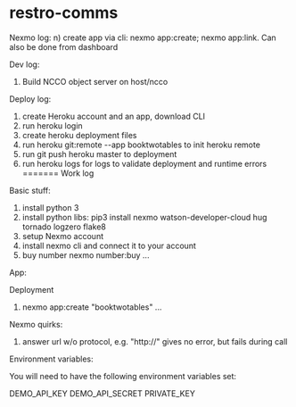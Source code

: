 # restro-comms

Nexmo log:
n) create app via cli: nexmo app:create; nexmo app:link. Can also be done from dashboard

Dev log:
1) Build NCCO object server on host/ncco

Deploy log:
1) create Heroku account and an app, download CLI
2) run heroku login
3) create heroku deployment files
4) run heroku git:remote --app booktwotables to init heroku remote
5) run git push heroku master to deployment
6) run heroku logs for logs to validate deployment and runtime errors
=======
Work log

Basic stuff:
1) install python 3
2) install python libs: pip3 install nexmo watson-developer-cloud hug tornado logzero flake8
3) setup Nexmo account
4) install nexmo cli and connect it to your account
5) buy number nexmo number:buy ...

App:


Deployment
1) nexmo app:create "booktwotables" ...

Nexmo quirks:
1) answer url w/o protocol, e.g. "http://" gives no error, but fails during call

Environment variables:

You will need to have the following environment variables set:

DEMO_API_KEY
DEMO_API_SECRET
PRIVATE_KEY
